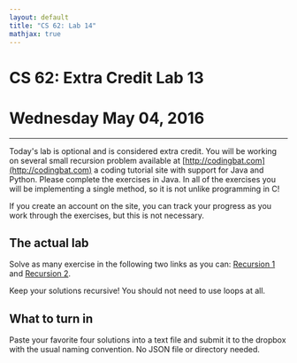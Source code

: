 ```yaml
---
layout: default
title: "CS 62: Lab 14"
mathjax: true
---
```


# CS 62: Extra Credit Lab 13

# Wednesday May 04, 2016

---

Today's lab is optional and is considered extra credit. You will be working on
several small recursion problem available at [http://codingbat.com](http://codingbat.com)
a coding tutorial site with support for Java and Python. Please complete the
exercises in Java. In all of the exercises you will be implementing a single method,
so it is not unlike programming in C!

If you create an account on the site, you can track your progress as you work
through the exercises, but this is not necessary.

## The actual lab

Solve as many exercise in the following two links as you can:
[Recursion 1](http://codingbat.com/java/Recursion-1) and [Recursion 2](http://codingbat.com/java/Recursion-1).

Keep your solutions recursive! You should not need to use loops at all.

## What to turn in

Paste your favorite four solutions into a text file and submit it to the dropbox
with the usual naming convention. No JSON file or directory needed.
